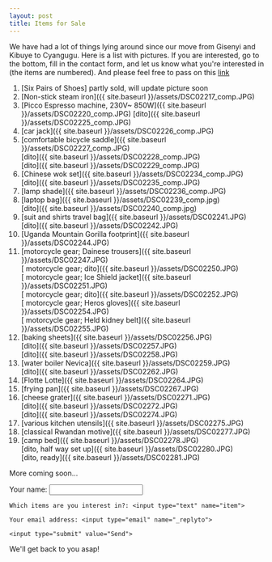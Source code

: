 ```yaml
---
layout: post
title: Items for Sale
---
```

We have had a lot of things lying around since our move from Gisenyi and Kibuye to Cyangugu. Here is a list with pictures. If you are interested, go to the bottom, fill in the contact form, and let us know what you're interested in (the items are numbered). And please feel free to pass on this [link](https://zorbathegreek.github.io/GarageSale/)


1. [Six Pairs of Shoes] partly sold, will update picture soon <!--- #({{ site.baseurl }}/assets/DSC02213_comp.jpg)-->
2. [Non-stick steam iron]({{ site.baseurl }}/assets/DSC02217_comp.JPG)
3. [Picco Espresso machine, 230V~ 850W]({{ site.baseurl }}/assets/DSC02220_comp.JPG) 
[dito]({{ site.baseurl }}/assets/DSC02225_comp.JPG)
4. [car jack]({{ site.baseurl }}/assets/DSC02226_comp.JPG)
5. [comfortable bicycle saddle]({{ site.baseurl }}/assets/DSC02227_comp.JPG)  
[dito]({{ site.baseurl }}/assets/DSC02228_comp.JPG)  
[dito]({{ site.baseurl }}/assets/DSC02229_comp.JPG)  
6. [Chinese wok set]({{ site.baseurl }}/assets/DSC02234_comp.JPG)  
[dito]({{ site.baseurl }}/assets/DSC02235_comp.JPG)
7. [lamp shade]({{ site.baseurl }}/assets/DSC02236_comp.JPG)
8. [laptop bag]({{ site.baseurl }}/assets/DSC02239_comp.jpg)  
[dito]({{ site.baseurl }}/assets/DSC02240_comp.jpg)
9. [suit and shirts travel bag]({{ site.baseurl }}/assets/DSC02241.JPG)  
[dito]({{ site.baseurl }}/assets/DSC02242.JPG)
10. [Uganda Mountain Gorilla footprint]({{ site.baseurl }}/assets/DSC02244.JPG)
11. [motorcycle gear; Dainese trousers]({{ site.baseurl }}/assets/DSC02247.JPG)  
[ motorcycle gear; dito]({{ site.baseurl }}/assets/DSC02250.JPG)  
[ motorcycle gear; Ice Shield jacket]({{ site.baseurl }}/assets/DSC02251.JPG)  
[ motorcycle gear; dito]({{ site.baseurl }}/assets/DSC02252.JPG)  
[ motorcycle gear; Heros gloves]({{ site.baseurl }}/assets/DSC02254.JPG)  
[ motorcycle gear; Held kidney belt]({{ site.baseurl }}/assets/DSC02255.JPG)
12. [baking sheets]({{ site.baseurl }}/assets/DSC02256.JPG)  
[dito]({{ site.baseurl }}/assets/DSC02257.JPG)  
[dito]({{ site.baseurl }}/assets/DSC02258.JPG)  
13. [water boiler Nevica]({{ site.baseurl }}/assets/DSC02259.JPG)  
[dito]({{ site.baseurl }}/assets/DSC02262.JPG)
14. [Flotte Lotte]({{ site.baseurl }}/assets/DSC02264.JPG)
15. [frying pan]({{ site.baseurl }}/assets/DSC02267.JPG)
20. [cheese grater]({{ site.baseurl }}/assets/DSC02271.JPG)  
[dito]({{ site.baseurl }}/assets/DSC02272.JPG)  
[dito]({{ site.baseurl }}/assets/DSC02274.JPG)  
21. [various kitchen utensils]({{ site.baseurl }}/assets/DSC02275.JPG)
22. [classical Rwandan motive]({{ site.baseurl }}/assets/DSC02277.JPG)
23. [camp bed]({{ site.baseurl }}/assets/DSC02278.JPG)  
[dito, half way set up]({{ site.baseurl }}/assets/DSC02280.JPG)  
[dito, ready]({{ site.baseurl }}/assets/DSC02281.JPG)

More coming soon...




<form action="https://formspree.io/garagesale.ashs@gmail.comm">
    Your name: <input type="text" name="name">
    
    Which items are you interest in?: <input type="text" name="item">
    
    Your email address: <input type="email" name="_replyto">
    
    <input type="submit" value="Send">
</form>

We'll get back to you asap!